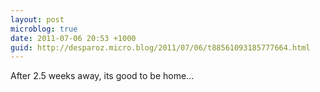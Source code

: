 ```yaml
---
layout: post
microblog: true
date: 2011-07-06 20:53 +1000
guid: http://desparoz.micro.blog/2011/07/06/t88561093185777664.html
---
```

After 2.5 weeks away, its good to be home...
